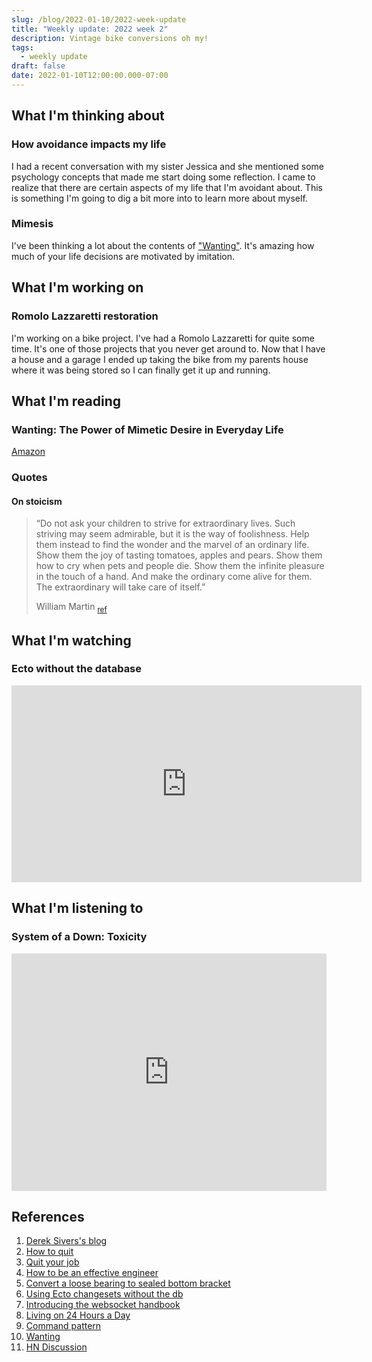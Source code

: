```yaml
---
slug: /blog/2022-01-10/2022-week-update
title: "Weekly update: 2022 week 2"
description: Vintage bike conversions oh my!
tags:
  - weekly update
draft: false
date: 2022-01-10T12:00:00.000-07:00
---
```

## What I'm thinking about

### How avoidance impacts my life

I had a recent conversation with my sister Jessica and she mentioned some psychology concepts that made me start doing some reflection. I came to realize that there are certain aspects of my life that I'm avoidant about. This is something I'm going to dig a bit more into to learn more about myself.

### Mimesis

I've been thinking a lot about the contents of ["Wanting"][wanting]. It's amazing how much of your life decisions are motivated by imitation.

## What I'm working on

### Romolo Lazzaretti restoration

I'm working on a bike project. I've had a Romolo Lazzaretti for quite some time. It's one of those projects that you never get around to. Now that I have a house and a garage I ended up taking the bike from my parents house where it was being stored so I can finally get it up and running.

## What I'm reading

### Wanting: The Power of Mimetic Desire in Everyday Life

[Amazon][wanting]

### Quotes

#### On stoicism

> “Do not ask your children to strive for extraordinary lives. Such striving may seem admirable, but it is the way of foolishness. Help them instead to find the wonder and the marvel of an ordinary life. Show them the joy of tasting tomatoes, apples and pears. Show them how to cry when pets and people die. Show them the infinite pleasure in the touch of a hand. And make the ordinary come alive for them. The extraordinary will take care of itself.”
> 
> William Martin <sub>[ref][stoic]</sub>

## What I'm watching

### Ecto without the database

<iframe width="560" height="315" src="https://www.youtube.com/embed/k_xDi7zAcNM" title="YouTube video player" frameborder="0" allow="accelerometer; autoplay; clipboard-write; encrypted-media; gyroscope; picture-in-picture" allowfullscreen></iframe>

## What I'm listening to

### System of a Down: Toxicity

<iframe src="https://open.spotify.com/embed/album/6jWde94ln40epKIQCd8XUh" width="100%" height="380" frameBorder="0" allowtransparency="true" allow="encrypted-media"></iframe>

## References

[sivers]: https://sive.rs/
[how-to-quit]: https://jmsbrdy.com/blog/leaving-spring/
[quit-your-job]: https://palladiummag.com/2022/01/06/quit-your-job/
[effective-engineer]: https://copyconstruct.medium.com/know-how-your-org-works-or-how-to-become-a-more-effective-engineer-1a3287d1f58d
[sealed-conversion]: https://www.youtube.com/watch?v=1BrVjDFqotE
[ecto-without-the-db]: https://www.youtube.com/watch?v=k_xDi7zAcNM
[websocket-handbook]: https://ably.com/blog/introducing-the-websocket-handbook
[24-hours]: https://www.justindfuller.com/2022/01/living-on-24-hours-a-day/
[command]: https://en.wikipedia.org/wiki/Command_pattern
[wanting]: https://www.amazon.com/dp/B08FZ8QTP4/ref=dp-kindle-redirect?_encoding=UTF8&btkr=1
[stoic]: https://news.ycombinator.com/item?id=29979220

1. [Derek Sivers's blog][sivers]
1. [How to quit][how-to-quit]
1. [Quit your job][quit-your-job]
1. [How to be an effective engineer][effective-engineer]
1. [Convert a loose bearing to sealed bottom bracket][sealed-conversion]
1. [Using Ecto changesets without the db][ecto-without-the-db]
1. [Introducing the websocket handbook][websocket-handbook]
1. [Living on 24 Hours a Day][24-hours]
1. [Command pattern][command]
1. [Wanting][wanting]
1. [HN Discussion][stoic]